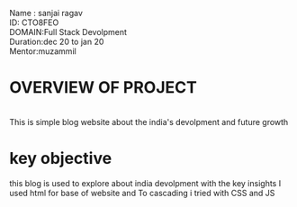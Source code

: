 
 Name : sanjai ragav
</br>
 ID: CTO8FEO
 </br>
 DOMAIN:Full Stack Devolpment
 </br>
 Duration:dec 20 to jan 20
</br>
 Mentor:muzammil
# OVERVIEW OF PROJECT
</br>
This is simple blog website about the india's devolpment and future growth 

# key objective
this blog is used to explore about india devolpment with the key insights
I used html for base of website and To cascading i tried with CSS and JS
